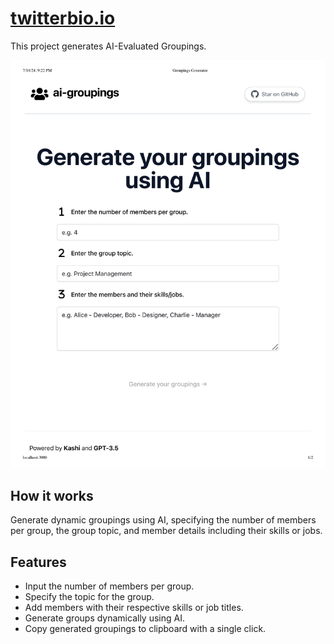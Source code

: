 # [twitterbio.io](https://www.twitterbio.io/)

This project generates AI-Evaluated Groupings.

[![Random Groupings Generator](./public/preview.jpg)](https://ai-groupings.vercel.app)

## How it works
Generate dynamic groupings using AI, specifying the number of members per group, the group topic, and member details including their skills or jobs.

## Features
- Input the number of members per group.
- Specify the topic for the group.
- Add members with their respective skills or job titles.
- Generate groups dynamically using AI.
- Copy generated groupings to clipboard with a single click.